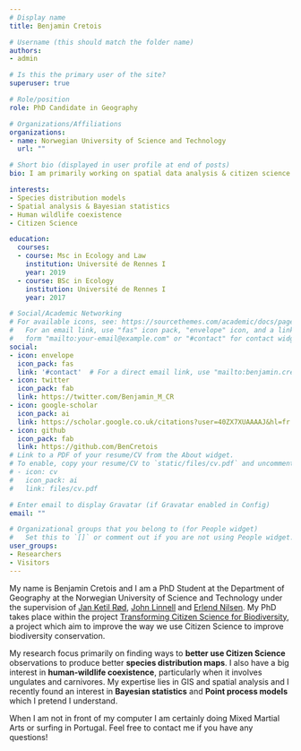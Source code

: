 ```yaml
---
# Display name
title: Benjamin Cretois

# Username (this should match the folder name)
authors:
- admin

# Is this the primary user of the site?
superuser: true

# Role/position
role: PhD Candidate in Geography

# Organizations/Affiliations
organizations:
- name: Norwegian University of Science and Technology
  url: ""

# Short bio (displayed in user profile at end of posts)
bio: I am primarily working on spatial data analysis & citizen science

interests:
- Species distribution models
- Spatial analysis & Bayesian statistics
- Human wildlife coexistence
- Citizen Science

education:
  courses:
  - course: Msc in Ecology and Law
    institution: Université de Rennes I
    year: 2019
  - course: BSc in Ecology
    institution: Université de Rennes I
    year: 2017

# Social/Academic Networking
# For available icons, see: https://sourcethemes.com/academic/docs/page-builder/#icons
#   For an email link, use "fas" icon pack, "envelope" icon, and a link in the
#   form "mailto:your-email@example.com" or "#contact" for contact widget.
social:
- icon: envelope
  icon_pack: fas
  link: '#contact'  # For a direct email link, use "mailto:benjamin.cretois@ntnu.no".
- icon: twitter
  icon_pack: fab
  link: https://twitter.com/Benjamin_M_CR
- icon: google-scholar
  icon_pack: ai
  link: https://scholar.google.co.uk/citations?user=40ZX7XUAAAAJ&hl=fr
- icon: github
  icon_pack: fab
  link: https://github.com/BenCretois
# Link to a PDF of your resume/CV from the About widget.
# To enable, copy your resume/CV to `static/files/cv.pdf` and uncomment the lines below.
# - icon: cv
#   icon_pack: ai
#   link: files/cv.pdf

# Enter email to display Gravatar (if Gravatar enabled in Config)
email: ""

# Organizational groups that you belong to (for People widget)
#   Set this to `[]` or comment out if you are not using People widget.
user_groups:
- Researchers
- Visitors
---
```


My name is Benjamin Cretois and I am a PhD Student at the Department of Geography at the Norwegian University of Science and Technology under the supervision of [Jan Ketil Rød](https://www.ntnu.no/ansatte/jan.rod), [John Linnell](https://www.nina.no/english/Contact/Employees/Employee-info/AnsattID/12310) and [Erlend Nilsen](https://www.nina.no/kontakt/Ansatte/Ansattinformasjon.aspx?AnsattID=12833). My PhD takes place within the project [Transforming Citizen Science for Biodiversity](https://citizenscience.no/), a project which aim to improve the way we use Citizen Science to improve biodiversity conservation.

My research focus primarily on finding ways to **better use Citizen Science** observations to produce better **species distribution maps**. I also have a big interest in **human-wildlife coexistence**, particularly when it involves ungulates and carnivores. My expertise lies in GIS and spatial analysis and I recently found an interest in **Bayesian statistics** and **Point process models** which I pretend I understand.

When I am not in front of my computer I am certainly doing Mixed Martial Arts or surfing in Portugal. Feel free to contact me if you have any questions!
